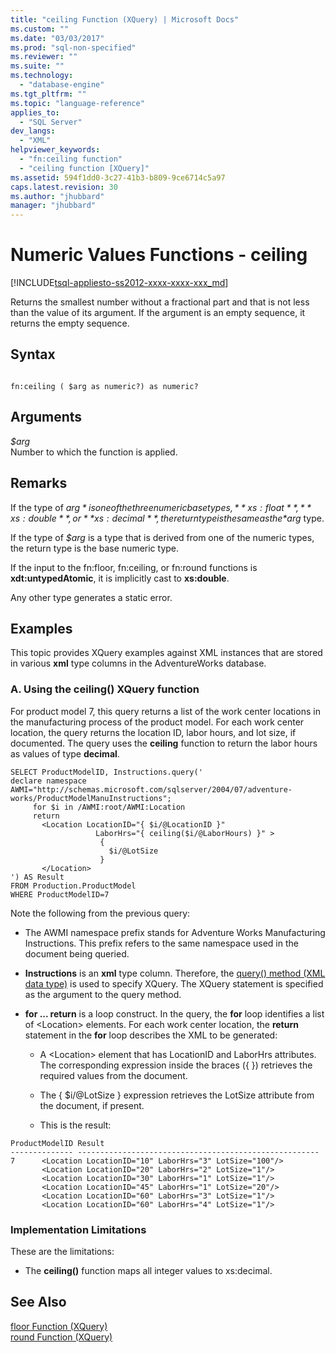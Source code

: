```yaml
---
title: "ceiling Function (XQuery) | Microsoft Docs"
ms.custom: ""
ms.date: "03/03/2017"
ms.prod: "sql-non-specified"
ms.reviewer: ""
ms.suite: ""
ms.technology: 
  - "database-engine"
ms.tgt_pltfrm: ""
ms.topic: "language-reference"
applies_to: 
  - "SQL Server"
dev_langs: 
  - "XML"
helpviewer_keywords: 
  - "fn:ceiling function"
  - "ceiling function [XQuery]"
ms.assetid: 594f1dd0-3c27-41b3-b809-9ce6714c5a97
caps.latest.revision: 30
ms.author: "jhubbard"
manager: "jhubbard"
---
```

# Numeric Values Functions - ceiling 
[!INCLUDE[tsql-appliesto-ss2012-xxxx-xxxx-xxx_md](../integration-services/system/stored-procedures/includes/tsql-appliesto-ss2012-xxxx-xxxx-xxx-md.md)]

  Returns the smallest number without a fractional part and that is not less than the value of its argument. If the argument is an empty sequence, it returns the empty sequence.  
  
## Syntax  
  
```  
  
fn:ceiling ( $arg as numeric?) as numeric?  
```  
  
## Arguments  
 *$arg*  
 Number to which the function is applied.  
  
## Remarks  
 If the type of *$arg* is one of the three numeric base types, **xs:float**, **xs:double**, or **xs:decimal**, the return type is the same as the *$arg* type.  
  
 If the type of *$arg* is a type that is derived from one of the numeric types, the return type is the base numeric type.  
  
 If the input to the fn:floor, fn:ceiling, or fn:round functions is **xdt:untypedAtomic**, it is implicitly cast to **xs:double**.  
  
 Any other type generates a static error.  
  
## Examples  
 This topic provides XQuery examples against XML instances that are stored in various **xml** type columns in the AdventureWorks database.  
  
### A. Using the ceiling() XQuery function  
 For product model 7, this query returns a list of the work center locations in the manufacturing process of the product model. For each work center location, the query returns the location ID, labor hours, and lot size, if documented. The query uses the **ceiling** function to return the labor hours as values of type **decimal**.  
  
```  
SELECT ProductModelID, Instructions.query('  
declare namespace AWMI="http://schemas.microsoft.com/sqlserver/2004/07/adventure-works/ProductModelManuInstructions";   
     for $i in /AWMI:root/AWMI:Location  
     return   
       <Location LocationID="{ $i/@LocationID }"   
                   LaborHrs="{ ceiling($i/@LaborHours) }" >  
                    {   
                      $i/@LotSize  
                    }    
       </Location>  
') AS Result  
FROM Production.ProductModel  
WHERE ProductModelID=7  
```  
  
 Note the following from the previous query:  
  
-   The AWMI namespace prefix stands for Adventure Works Manufacturing Instructions. This prefix refers to the same namespace used in the document being queried.  
  
-   **Instructions** is an **xml** type column. Therefore, the [query() method (XML data type)](../t-sql/data-types/query-method-xml-data-type.md) is used to specify XQuery. The XQuery statement is specified as the argument to the query method.  
  
-   **for ... return** is a loop construct. In the query, the **for** loop identifies a list of \<Location> elements. For each work center location, the **return** statement in the **for** loop describes the XML to be generated:  
  
    -   A \<Location> element that has LocationID and LaborHrs attributes. The corresponding expression inside the braces ({ }) retrieves the required values from the document.  
  
    -   The { $i/@LotSize } expression retrieves the LotSize attribute from the document, if present.  
  
    -   This is the result:  
  
```  
ProductModelID Result    
-------------- ------------------------------------------------------  
7      <Location LocationID="10" LaborHrs="3" LotSize="100"/>  
       <Location LocationID="20" LaborHrs="2" LotSize="1"/>     
       <Location LocationID="30" LaborHrs="1" LotSize="1"/>     
       <Location LocationID="45" LaborHrs="1" LotSize="20"/>  
       <Location LocationID="60" LaborHrs="3" LotSize="1"/>     
       <Location LocationID="60" LaborHrs="4" LotSize="1"/>  
```  
  
### Implementation Limitations  
 These are the limitations:  
  
-   The **ceiling()** function maps all integer values to xs:decimal.  
  
## See Also  
 [floor Function &#40;XQuery&#41;](../Topic/floor%20Function%20\(XQuery\).md)   
 [round Function &#40;XQuery&#41;](../Topic/round%20Function%20\(XQuery\).md)  
  
  